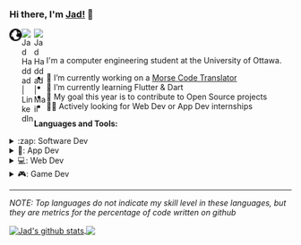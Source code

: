 ### Hi there, I'm [Jad!](https://jadhaddad.com) 👋

[<img align="left" alt="jadhaddad.com" width="22px" src="https://raw.githubusercontent.com/iconic/open-iconic/master/svg/globe.svg" />][website]
[<img align="left" alt="Jad Haddad | LinkedIn" width="22px" src="https://cdn.jsdelivr.net/npm/simple-icons@v3/icons/linkedin.svg" />][linkedin]
[<img align="left" alt="Jad Haddad | Mail" width="22px" src="https://cdn.jsdelivr.net/npm/simple-icons@3.6.0/icons/gmail.svg" />][mail]

<br />
<br />

I'm a computer engineering student at the University of Ottawa.

- 🔭 I’m currently working on a [Morse Code Translator](https://github.com/jadhaddad01/MorseCodeTranslation)
- 🌱 I’m currently learning Flutter & Dart
- 🥅 My goal this year is to contribute to Open Source projects
- 👨‍💻 Actively looking for Web Dev or App Dev internships

**Languages and Tools:**  
<details>
  <summary>:zap: Software Dev</summary>
[<img align="left" alt="Visual Studio Code" width="26px" src="https://raw.githubusercontent.com/github/explore/80688e429a7d4ef2fca1e82350fe8e3517d3494d/topics/python/python.png" />][python]
[<img align="left" alt="Java" width="26px" src="https://raw.githubusercontent.com/github/explore/80688e429a7d4ef2fca1e82350fe8e3517d3494d/topics/java/java.png" />][java]
[<img align="left" alt="Golang" width="26px" src="https://raw.githubusercontent.com/github/explore/80688e429a7d4ef2fca1e82350fe8e3517d3494d/topics/go/go.png" />][golang]
[<img align="left" alt="Racket" width="26px" src="https://raw.githubusercontent.com/github/explore/80688e429a7d4ef2fca1e82350fe8e3517d3494d/topics/racket/racket.png" />][racket]
[<img align="left" alt="Prolog" width="26px" src="https://avatars0.githubusercontent.com/u/6884283?s=200&v=4" />][prolog]
<br />
[<img align="left" alt="Visual Studio Code" width="26px" src="https://raw.githubusercontent.com/github/explore/80688e429a7d4ef2fca1e82350fe8e3517d3494d/topics/visual-studio-code/visual-studio-code.png" />][code]
[<img align="left" alt="Visual Studio Code" width="26px" src="https://icons.iconarchive.com/icons/papirus-team/papirus-apps/128/eclipse-icon.png" />][eclipse]
[<img align="left" alt="Sublime" width="26px" src="https://cdn.jsdelivr.net/npm/simple-icons@3.6.0/icons/sublimetext.svg" />][sublime]
<br />
[<img align="left" alt="Git" width="26px" src="https://raw.githubusercontent.com/github/explore/80688e429a7d4ef2fca1e82350fe8e3517d3494d/topics/git/git.png" />][git]
[<img align="left" alt="GitHub" width="26px" src="https://raw.githubusercontent.com/github/explore/78df643247d429f6cc873026c0622819ad797942/topics/github/github.png" />][github]
[<img align="left" alt="Terminal" width="26px" src="https://raw.githubusercontent.com/github/explore/80688e429a7d4ef2fca1e82350fe8e3517d3494d/topics/terminal/terminal.png" />][linux]
</details>
<details>
  <summary>📱: App Dev</summary>

</details>
<details>
  <summary>💻: Web Dev</summary>

</details>
<details>
  <summary>🎮: Game Dev</summary>

</details>

---

*NOTE: Top languages do not indicate my skill level in these languages, but they are metrics for the percentage of code written on github*

<a href="https://github.com/jadhaddad01?tab=repositories">
  <img align="center" src="https://github-readme-stats.vercel.app/api?username=jadhaddad01&show_icons=true&include_all_commits=true" alt="Jad's github stats" />
</a>
<a href="https://github.com/jadhaddad01?tab=repositories">
  <!-- Change the `github-readme-stats.anuraghazra1.vercel.app` to `github-readme-stats.vercel.app`  -->
  <img align="center" src="https://github-readme-stats.vercel.app/api/top-langs/?username=jadhaddad01&layout=compact" />
</a>


[website]: https://jadhaddad.com
[linkedin]: https://www.linkedin.com/in/jadhaddad01/
[mail]: https://jadhaddad.com/#contact

[python]: https://www.python.org/
[java]: https://www.oracle.com/java/
[golang]: https://golang.org/
[racket]: https://racket-lang.org/
[prolog]: https://www.swi-prolog.org/

[code]: https://code.visualstudio.com/
[eclipse]: https://www.eclipse.org/
[sublime]: https://www.sublimetext.com/

[git]: https://git-scm.com/
[github]: https://github.com/
[linux]: https://getfedora.org/